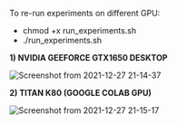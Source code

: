 To re-run experiments on different GPU:
  - chmod +x run_experiments.sh
  - ./run_experiments.sh 

**1) NVIDIA GEEFORCE GTX1650 DESKTOP**

![Screenshot from 2021-12-27 21-14-37](https://user-images.githubusercontent.com/73446582/147497229-2c2acbf9-91f9-4b9b-8d20-b8376caf361e.png)

**2) TITAN K80 (GOOGLE COLAB GPU)**

![Screenshot from 2021-12-27 21-15-17](https://user-images.githubusercontent.com/73446582/147497287-46e64abb-e2d4-48d4-93d4-d283e18414bf.png)
